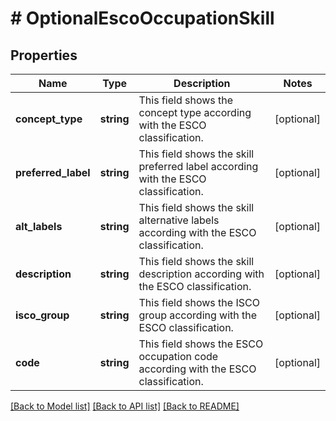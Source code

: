 # # OptionalEscoOccupationSkill

## Properties

Name | Type | Description | Notes
------------ | ------------- | ------------- | -------------
**concept_type** | **string** | This field shows the concept type according with the ESCO classification. | [optional]
**preferred_label** | **string** | This field shows the skill preferred label according with the ESCO classification. | [optional]
**alt_labels** | **string** | This field shows the skill alternative labels according with the ESCO classification. | [optional]
**description** | **string** | This field shows the skill description according with the ESCO classification. | [optional]
**isco_group** | **string** | This field shows the ISCO group according with the ESCO classification. | [optional]
**code** | **string** | This field shows the ESCO occupation code according with the ESCO classification. | [optional]

[[Back to Model list]](../../README.md#models) [[Back to API list]](../../README.md#endpoints) [[Back to README]](../../README.md)

